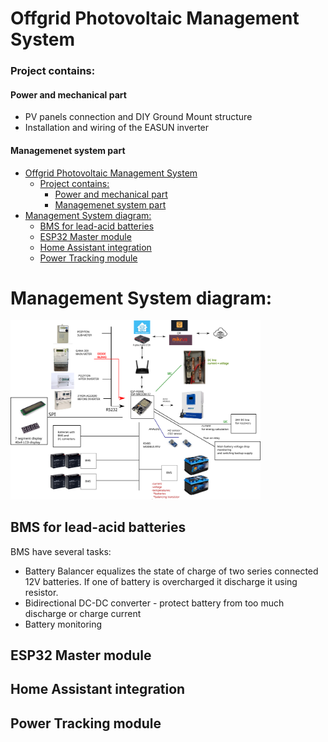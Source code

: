 # Offgrid Photovoltaic Management System 
 ### Project contains:
 #### Power and mechanical part
 - PV panels connection and DIY Ground Mount structure 
 - Installation and wiring of the EASUN inverter
#### Managemenet system part
- [Offgrid Photovoltaic Management System](#offgrid-photovoltaic-management-system)
    - [Project contains:](#project-contains)
      - [Power and mechanical part](#power-and-mechanical-part)
      - [Managemenet system part](#managemenet-system-part)
- [Management System diagram:](#management-system-diagram)
  - [BMS for lead-acid batteries](#bms-for-lead-acid-batteries)
  - [ESP32 Master module](#esp32-master-module)
  - [Home Assistant integration](#home-assistant-integration)
  - [Power Tracking module](#power-tracking-module)
  



# Management System diagram:

<a href="docs\PV_management_system_diagram.png"><img src="docs\PV_management_system_diagram.png" alt="System Diagram" style="width:400px"></a>



## BMS for lead-acid batteries
BMS have several tasks:
- Battery Balancer equalizes the state of charge of two series connected 12V batteries. If one of battery is overcharged it discharge it using resistor.
- Bidirectional DC-DC converter - protect battery from too much discharge or charge current
- Battery monitoring


## ESP32 Master module

## Home Assistant integration

## Power Tracking module
